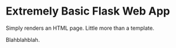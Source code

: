# Extremely Basic Flask Web App

Simply renders an HTML page. Little more than a template.

Blahblahblah.

